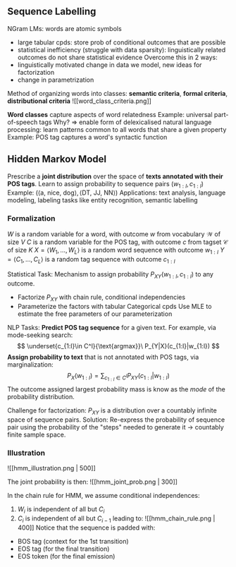 ## Sequence Labelling

NGram LMs: words are atomic symbols
- large tabular cpds: store prob of conditional outcomes that are possible
- statistical inefficiency (struggle with data sparsity): linguistically related outcomes do not share statistical evidence
Overcome this in 2 ways:
- linguistically motivated change in data we model, new ideas for factorization
- change in parametrization

Method of organizing words into classes: **semantic criteria**, **formal criteria**, **distributional criteria**
![[word_class_criteria.png]]

**Word classes** capture aspects of word relatedness
Example: universal part-of-speech tags
Why? $\Rightarrow$ enable form of delexicalised natural language processing: learn patterns common to all words that share a given property
Example: POS tag captures a word's syntactic function
## Hidden Markov Model

Prescribe a **joint distribution** over the space of **texts annotated with their POS tags**.
Learn to assign probability to sequence pairs $(w_{1:l}, c_{1:l})$
Example: $(\langle \text{a, nice, dog}\rangle, \langle \text{DT, JJ, NN}\rangle)$
Applications: text analysis, language modeling, labeling tasks like entity recognition, semantic labelling

### Formalization
$W$ is a random variable for a word, with outcome $w$ from vocabulary $\mathcal{W}$ of size $V$
$C$ is a random variable for the POS tag, with outcome $c$ from tagset $\mathcal{C}$ of size $K$
$X = \langle W_{1},\dots,W_{L}\rangle$ is a random word sequence with outcome $w_{1:l}$
$Y = \langle C_{1},\dots,C_{L}\rangle$ is a random tag sequence with outcome $c_{1:l}$

Statistical Task:
Mechanism to assign probability $P_{XY}(w_{1:l},c_{1:l})$ to any outcome.
- Factorize $P_{XY}$ with chain rule, conditional independencies
- Parameterize the factors with tabular Categorical cpds
Use MLE to estimate the free parameters of our parameterization

NLP Tasks:
**Predict POS tag sequence** for a given text. For example, via mode-seeking search:
$$
\underset{c_{1:l}\in C^l}{\text{argmax}}\ P_{Y|X}(c_{1:l}|w_{1:l})
$$
**Assign probability to text** that is not annotated with POS tags, via marginalization:
$$
P_{X}(w_{1:l})=\sum_{c_{1:l}\in C^l} P_{XY}(c_{1:l}|w_{1:l})
$$
The outcome assigned largest probability mass is know as the _mode_ of the probability distribution.

Challenge for factorization: $P_{XY}$ is a distribution over a countably infinite space of sequence pairs.
Solution: Re-express the probability of sequence pair using the probability of the "steps" needed to generate it $\rightarrow$ countably finite sample space.

### Illustration

![[hmm_illustration.png | 500]]

The joint probability is then:
![[hmm_joint_prob.png | 300]]

In the chain rule for HMM, we assume conditional independences:
1. $W_{i}$ is independent of all but $C_{i}$
2. $C_{i}$ is independent of all but $C_{i-1}$
leading to:
![[hmm_chain_rule.png | 400]]
Notice that the sequence is padded with:
- BOS tag (context for the 1st transition)
- EOS tag (for the final transition)
- EOS token (for the final emission)

